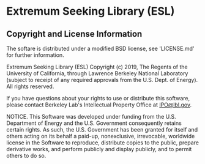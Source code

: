 # Extremum Seeking Library (ESL)

## Copyright and License Information
The softare is distributed under a modified BSD license, see 'LICENSE.md' for further information.

Extremum Seeking Library (ESL) Copyright (c) 2019, 
The Regents of the University of California, through Lawrence Berkeley National
Laboratory (subject to receipt of any required approvals from the U.S.
Dept. of Energy). All rights reserved.

If you have questions about your rights to use or distribute this software,
please contact Berkeley Lab's Intellectual Property Office at
IPO@lbl.gov.

NOTICE. This Software was developed under funding from the U.S. Department
of Energy and the U.S. Government consequently retains certain rights.  As
such, the U.S. Government has been granted for itself and others acting on
its behalf a paid-up, nonexclusive, irrevocable, worldwide license in the
Software to reproduce, distribute copies to the public, prepare derivative 
works, and perform publicly and display publicly, and to permit others to do so.